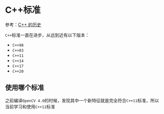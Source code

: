 
# C++标准

参考：[C++ 的历史](https://zh.cppreference.com/w/cpp/language/history)

`C++`标准一直在进步，从远到近有以下版本：

* `C++98`
* `C++03`
* `C++11`
* `C++14`
* `C++17`
* `C++20`

## 使用哪个标准

之前编译`OpenCV 4.0`的时候，发现其中一个新特征就是完全符合`C++11`标准，所以当前学习和使用`C++11`标准